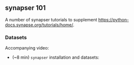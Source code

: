 ## synapser 101

A number of synapser tutorials to supplement https://python-docs.synapse.org/tutorials/home/.

### Datasets

Accompanying video:
- (~8 min) `synapser` installation and datasets: <publicly available soon> 
